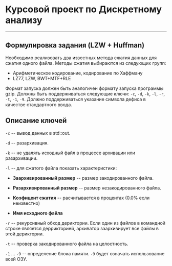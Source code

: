 # Курсовой проект по Дискретному анализу
_______________
## Формулировка задания (LZW + Huffman)
Необходимо реализовать два известных метода сжатия данных для сжатия одного файла.
Методы сжатия выбираются из следующих групп:

* Арифметическое кодирование, кодирование по Хаффману
* LZ77, LZW, BWT+MTF+RLE

Формат запуска должен быть аналогичен формату запуска программы gzip. Должны быть поддерживаться следующие ключи:
`-c`, `-d`, `-k`, `-l`, `-r`, `-t`, `-1`, `-9`. Должно поддерживаться указание символа дефиса в качестве
стандартного ввода.

## Описание ключей
`-c` -- вывод данных в std::out.

`-d` -- разархивация.

`-k` -- не удалять исходный файл в процессе архивации или разархивации.

`-l` -- для сжатого файла показать характеристики:
* **Заархивированный размер** -- размер закодированного файла.

* **Разархивированный размер** -- размер незакодированного файла.

* **Коэфицент сжатия** -- расчитывается в процентах (0.0% если неизвестно)

* **Имя исходного файла**

`-r` -- рекурсивный обход дериктории. Если один из файлов в командной строке является деррикторией,
архиватор заархивирует все файлы в этой дериктории.

`-t` --  проверка закодированного файла на целостность.

`-1` ... `-9` -- определение блока памяти.
`-9` будет означать использование всей ОЗУ.